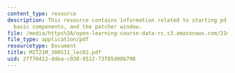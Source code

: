 ```yaml
---
content_type: resource
description: This resource contains information related to starting pd, the pd window,
  basic components, and the patcher window.
file: /media/https%3A/open-learning-course-data-rc.s3.amazonaws.com/21m-380-music-and-technology-live-electronics-performance-practices-spring-2011/2ff76412ddeac030951273f85d08b798_MIT21M_380S11_lec02.pdf
file_type: application/pdf
resourcetype: Document
title: MIT21M_380S11_lec02.pdf
uid: 2ff76412-ddea-c030-9512-73f85d08b798
---
```

